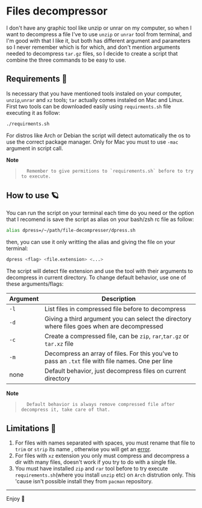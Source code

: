 # Files decompressor 
I don't have any graphic tool like unzip or unrar on my computer, so when I want to decompress a file I've to use `unzip` or `unrar` tool from terminal, and I'm good with that I like it, but both has different argument and parameters so I never remember which is for which, and don't mention arguments needed to decompress `tar.gz` files, so I decide to create a script that combine the three commands to be easy to use.

## Requirements :mag_right:
Is necessary that you have mentioned tools instaled on your computer, `unzip`,`unrar` and `xz` tools; `tar` actually comes instaled on Mac and Linux. First two tools can be downloaded easily using `requirments.sh` file executing it as follow:

```Bash
./requirments.sh 
```
For distros like Arch or Debian the script will detect automatically the os to use the correct package manager. Only for Mac you must to use `-mac` argument in script call.

**Note**
>		Remember to give permitions to `requirements.sh` before to try to execute.

## How to use :ringed_planet:
You can run the script on your terminal each time do you need or the option that I recomend is save the script as alias on your bash/zsh rc file as follow:

```Bash
alias dpress=/~/path/file-decompresser/dpress.sh
```

then, you can use it only writting the alias and giving the file on your terminal:
```Bash
dpress <flag> <file.extension> <...>  
```
The script will detect file extension and use the tool with their arguments to decompress in current directory. To change default behavior, use one of these arguments/flags:

| Argument | Description                                                                                 |
|----------|---------------------------------------------------------------------------------------------|
| `-l`       | List files in compressed file before to decompress                                          |
| `-d`       | Giving a third argument you can select the directory where files goes when are decompressed |
| `-c`       | Create a compressed file, can be `zip`, `rar`,`tar.gz` or `tar.xz` file|
| `-m`       | Decompress an array of files. For this you've to pass an `.txt` file with file names. One per line|
| none     | Default behavior, just decompress files on current directory                                |

**Note**
>		Default behavior is always remove compressed file after decompress it, take care of that.

## Limitations :construction:
1) For files with names separated with spaces, you must rename that file to `trim` or `strip` its name , otherwise you will get an [error](https://stackoverflow.com/questions/30999227/how-to-solve-unzip-cannot-find-or-open-error-in-linux-os).
2) For files with `xz` extension you only must compress and decompress a dir with many files, doesn't work if you try to do with a single file.
3) You must have installed `zip` and `rar` tool before to try execute `requirements.sh`(where you install `unzip` etc) on `Arch` distrution only. This 'cause isn't possible install they from `pacman` repository.

---
Enjoy :bamboo:
